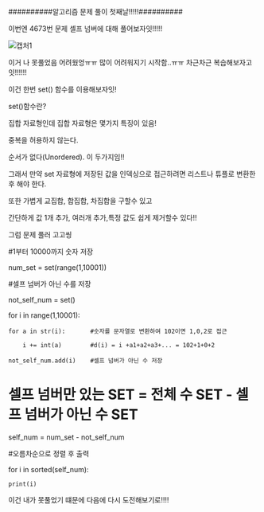 ##########알고리즘 문제 풀이 첫째날!!!!!##########

이번엔 4673번 문제 셀프 넘버에 대해 풀어보자잇!!!!!

![캡처1](https://user-images.githubusercontent.com/85468215/121924121-93890e80-cd76-11eb-88c0-74144d609335.PNG)

이거 나 못풀었음 어려웠엉ㅠㅠ 많이 어려워지기 시작함..ㅠㅠ 차근차근 복습해보자고잇!!!!!!

이건 한번 set() 함수를 이용해보자잇!

set()함수란?

집합 자료형인데 집합 자료형은 몇가지 특징이 있음!

중복을 허용하지 않는다.

순서가 없다(Unordered). 이 두가지임!!

그래서 만약 set 자료형에 저장된 값을 인덱싱으로 접근하려면 리스트나 튜플로 변환한후 해야 한다.

또한 가볍게 교집합, 합집합, 차집합을 구할수 있고

간단하게 값 1개 추가, 여러개 추가,특정 값도 쉽게 제거할수 있다!!

그럼 문제 풀러 고고씽

#1부터 10000까지 숫자 저장

num_set = set(range(1,10001))

#셀프 넘버가 아닌 수를 저장

not_self_num = set()

for i in range(1,10001):
    
    for a in str(i):       #숫자를 문자열로 변환하여 102이면 1,0,2로 접근
        
        i += int(a)        #d(i) = i +a1+a2+a3+... = 102+1+0+2

    not_self_num.add(i)    #셀프 넘버가 아닌 수 저장

# 셀프 넘버만 있는 SET = 전체 수 SET - 셀프 넘버가 아닌 수 SET

self_num = num_set - not_self_num

#오름차순으로 정렬 후 출력

for i in sorted(self_num):
    
    print(i)



이건 내가 못풀었기 떄문에 다음에 다시 도전해보기로!!!!
